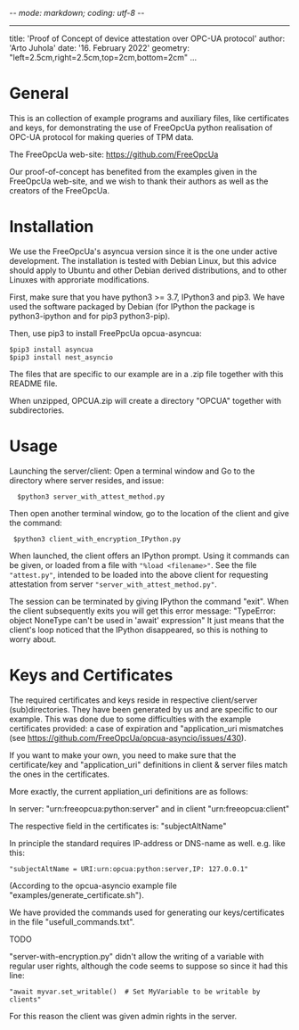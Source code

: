 -*- mode: markdown; coding: utf-8 -*-

[/ch0/]: # (
Use $tail -n +2 README.md | pandoc -s -V papersize:a4 -o README.pdf 
"tail" is for getting rid of the 1st line, it is a tip for emacs.
Concerning this way of commenting markdown, see: 
https://stackoverflow.com/questions/4823468/comments-in-markdown)

---
title: 'Proof of Concept of device attestation over OPC-UA protocol'
author: 'Arto Juhola'
date: '16. February 2022'
geometry: "left=2.5cm,right=2.5cm,top=2cm,bottom=2cm"
...


# General

This is an collection of example programs and auxiliary files, like
certificates and keys, for demonstrating the use of
FreeOpcUa python realisation of OPC-UA protocol for making queries of TPM data.

The FreeOpcUa web-site: <https://github.com/FreeOpcUa>

Our  proof-of-concept has benefited from the examples given in the
FreeOpcUa web-site, and we wish to thank their authors as well as the creators of the FreeOpcUa. 

# Installation

We use the FreeOpcUa's asyncua version since it is the one under active
development.
The installation is tested with Debian Linux, but this advice should
apply to Ubuntu and other Debian derived distributions, and to other Linuxes
with approriate modifications. 

First, make sure that you have python3 >= 3.7, IPython3 and pip3.
We have used the software packaged by Debian (for IPython the package
is python3-ipython and for pip3 python3-pip). 

Then, use pip3 to install FreePpcUa opcua-asyncua:

	$pip3 install asyncua
	$pip3 install nest_asyncio

The files that are specific to our example are in a .zip file together with
this README file.

When unzipped, OPCUA.zip will create a directory "OPCUA" together with
subdirectories.

# Usage

Launching the server/client: Open a terminal window and Go to the directory
where server resides, and issue:

      $python3 server_with_attest_method.py
	  
Then open another terminal window, go to the location of the client and
give the command:

     $python3 client_with_encryption_IPython.py

When launched, the client offers an IPython prompt. Using it 
commands can be given, or loaded from a file with `"%load <filename>"`.
See the file `"attest.py"`, intended to be loaded into the above client for requesting attestation from server `"server_with_attest_method.py"`. 

The session can be terminated by giving IPython the command "exit".
When the client subsequently exits you will get this error message: 
"TypeError: object NoneType can't be used in 'await' expression"
It just means that the client's loop noticed that the IPython disappeared, 
so this is nothing to worry about.

# Keys and Certificates

The required certificates and keys reside in respective client/server
(sub)directories. They have been generated by us and are specific to our
example. This was done due to some difficulties with the example certificates
provided: a case of expiration and "application_uri mismatches
(see <https://github.com/FreeOpcUa/opcua-asyncio/issues/430>).

If you want to make your own, you need to make sure that the 
certificate/key  and "application_uri" definitions in client & server files
match the ones in the certificates. 

More exactly, the current appliation_uri definitions are as follows:

In server: "urn:freeopcua:python:server"
and in client "urn:freeopcua:client"

The respective field in the certificates is: 
"subjectAltName"

In principle the standard requires IP-address or DNS-name as well.
e.g. like this:

	"subjectAltName = URI:urn:opcua:python:server,IP: 127.0.0.1"

(According to the opcua-asyncio example file "examples/generate_certificate.sh").

We have provided the commands used for generating our keys/certificates in the file "usefull_commands.txt".

TODO

"server-with-encryption.py" didn't allow the writing of a variable
with regular user rights, although the code seems to suppose so since it had this  line:

	"await myvar.set_writable()  # Set MyVariable to be writable by clients"

For this reason the client was given admin rights in the server.



